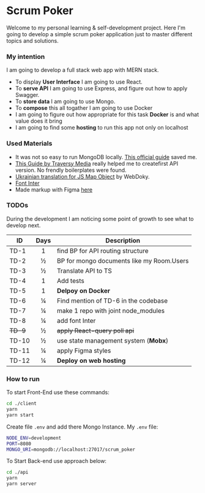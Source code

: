 # Scrum Poker

Welcome to my personal learning & self-development project. Here I'm going to develop a simple scrum poker application just to master different topics and solutions.

### My intention

I am going to develop a full stack web app with MERN stack.

- To display **User Interface** I am going to use React.
- To **serve API** I am going to use Express, and figure out how to apply Swagger.
- To **store data** I am going to use Mongo.
- To **compose** this all togather I am going to use Docker
- I am going to figure out how appropriate for this task **Docker** is and what value does it bring
- I am going to find some **hosting** to run this app not only on localhost

### Used Materials
- It was not so easy to run MongoDB locally. [This official guide](https://www.mongodb.com/docs/manual/tutorial/install-mongodb-on-os-x/) saved me.
- [This Guide by Traversy Media](https://youtu.be/-0exw-9YJBo) really helped me to createfirst API version. No frendly boilerplates were found.
- [Ukrainian translation for JS Map Object](https://webdoky.org/uk/docs/Web/JavaScript/Reference/Global_Objects/Map) by WebDoky.
- [Font Inter](https://fonts.google.com/specimen/Inter)
- Made markup with Figma [here](https://www.figma.com/file/f0S8IDvbsENzKoQHbGr9L0/Explain-it?node-id=409%3A348)

### TODOs

During the development I am noticing some point of growth to see what to develop next.

| ID       | Days  | Description                               |
| -------- | :---: | ----------------------------------------- |
| TD-1     |   1   | find BP for API routing structure         |
| TD-2     |   ½   | BP for mongo documents like my Room.Users |
| TD-3     |   ½   | Translate API to TS                       |
| TD-4     |   1   | Add tests                                 |
| TD-5     |   1   | **Delpoy on Docker**                      |
| TD-6     |   ¼   | Find mention of TD-6 in the codebase      |
| TD-7     |   ¼   | make 1 repo with joint node_modules       |
| TD-8     |   ¼   | add font Inter                            |
| ~~TD-9~~ |   ½   | ~~apply React-query poll api~~            |
| TD-10    |   ½   | use state management system (**Mobx**)    |
| TD-11    |   ¼   | apply Figma styles                        |
| TD-12    |   ¼   | **Deploy on web hosting**                 |

### How to run

To start Front-End use these commands:

```bash
cd ./client
yarn
yarn start
```

Create file `.env` and add there Mongo Instance. My `.env` file:

```bash
NODE_ENV=development
PORT=8080
MONGO_URI=mongodb://localhost:27017/scrum_poker
```

To Start Back-end use approach below:

```bash
cd ./api
yarn
yarn server
```
